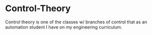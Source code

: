 # Control-Theory
Control theory is one of the classes w/ branches of control that as an automation student I have on my engineering curriculum.
